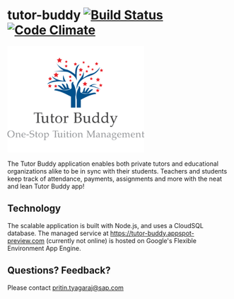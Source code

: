 # tutor-buddy [![Build Status](https://travis-ci.org/pritin-tyagaraj/tutor-buddy.svg?branch=master)](https://travis-ci.org/pritin-tyagaraj/tutor-buddy) [![Code Climate](https://lima.codeclimate.com/github/pritin-tyagaraj/tutor-buddy/badges/gpa.svg)](https://lima.codeclimate.com/github/pritin-tyagaraj/tutor-buddy)

![Tutor Budy Logo](tutor-buddy.png?raw=true "Tutor Buddy")

The Tutor Buddy application enables both private tutors and educational organizations alike to be in sync with their students. Teachers and students keep track of attendance, payments, assignments and more with the neat and lean Tutor Buddy app!

## Technology
The scalable application is built with Node.js, and uses a CloudSQL database. The managed service at https://tutor-buddy.appspot-preview.com (currently not online) is hosted on Google's Flexible Environment App Engine.

## Questions? Feedback?
Please contact pritin.tyagaraj@sap.com
